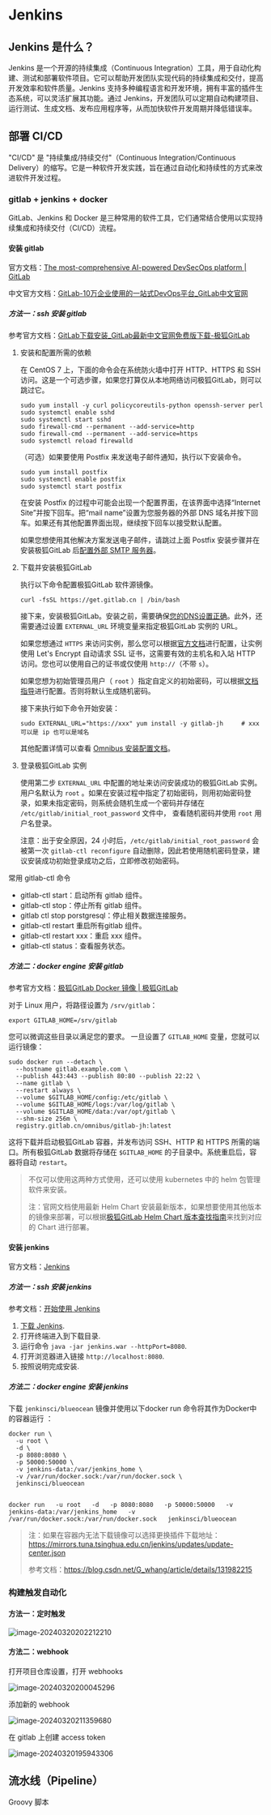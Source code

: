 # Jenkins

## Jenkins 是什么？

Jenkins 是一个开源的持续集成（Continuous Integration）工具，用于自动化构建、测试和部署软件项目。它可以帮助开发团队实现代码的持续集成和交付，提高开发效率和软件质量。Jenkins 支持多种编程语言和开发环境，拥有丰富的插件生态系统，可以灵活扩展其功能。通过 Jenkins，开发团队可以定期自动构建项目、运行测试、生成文档、发布应用程序等，从而加快软件开发周期并降低错误率。



## 部署 CI/CD

"CI/CD" 是 "持续集成/持续交付"（Continuous Integration/Continuous Delivery）的缩写。它是一种软件开发实践，旨在通过自动化和持续性的方式来改进软件开发过程。

### gitlab + jenkins + docker

GitLab、Jenkins 和 Docker 是三种常用的软件工具，它们通常结合使用以实现持续集成和持续交付（CI/CD）流程。



#### 安装 gitlab

官方文档：[The most-comprehensive AI-powered DevSecOps platform | GitLab](https://gitlab.com/)

中文官方文档：[GitLab-10万企业使用的一站式DevOps平台_GitLab中文官网](https://gitlab.cn/)

##### 方法一：ssh 安装 gitlab

参考官方文档：[GitLab下载安装_GitLab最新中文官网免费版下载-极狐GitLab](https://gitlab.cn/install/?version=ce)

1. 安装和配置所需的依赖

   在 CentOS 7 上，下面的命令会在系统防火墙中打开 HTTP、HTTPS 和 SSH 访问。这是一个可选步骤，如果您打算仅从本地网络访问极狐GitLab，则可以跳过它。

   ```shell
   sudo yum install -y curl policycoreutils-python openssh-server perl
   sudo systemctl enable sshd
   sudo systemctl start sshd
   sudo firewall-cmd --permanent --add-service=http
   sudo firewall-cmd --permanent --add-service=https
   sudo systemctl reload firewalld
   ```

   

   （可选）如果要使用 Postfix 来发送电子邮件通知，执行以下安装命令。

   ```shell
   sudo yum install postfix
   sudo systemctl enable postfix
   sudo systemctl start postfix
   ```

   

   在安装 Postfix 的过程中可能会出现一个配置界面，在该界面中选择“Internet Site”并按下回车。把“mail name”设置为您服务器的外部 DNS 域名并按下回车。如果还有其他配置界面出现，继续按下回车以接受默认配置。

   如果您想使用其他解决方案发送电子邮件，请跳过上面 Postfix 安装步骤并在安装极狐GitLab 后[配置外部 SMTP 服务器](https://docs.gitlab.cn/omnibus/settings/smtp.html)。

2. 下载并安装极狐GitLab

   执行以下命令配置极狐GitLab 软件源镜像。

   ```shell
   curl -fsSL https://get.gitlab.cn | /bin/bash
   ```

   接下来，安装极狐GitLab。安装之前，需要确保[您的DNS设置正确](https://docs.gitlab.cn/omnibus/settings/dns.html)。此外，还需要通过设置 `EXTERNAL_URL` 环境变量来指定极狐GitLab 实例的 URL。

   如果您想通过 `HTTPS` 来访问实例，那么您可以根据[官方文档](https://docs.gitlab.cn/omnibus/settings/ssl/index.html)进行配置，让实例使用 Let's Encrypt 自动请求 SSL 证书，这需要有效的主机名和入站 HTTP 访问。您也可以使用自己的证书或仅使用 `http://`（不带 `s`）。

   如果您想为初始管理员用户（ `root` ）指定自定义的初始密码，可以根据[文档指导](https://docs.gitlab.cn/omnibus/installation/index.html#设置初始密码)进行配置。否则将默认生成随机密码。

   接下来执行如下命令开始安装：

   ```shell
   sudo EXTERNAL_URL="https://xxx" yum install -y gitlab-jh		# xxx 可以是 ip 也可以是域名
   ```

   其他配置详情可以查看 [Omnibus 安装配置文档](https://docs.gitlab.cn/omnibus/settings)。

3. 登录极狐GitLab 实例

   使用第二步 `EXTERNAL_URL` 中配置的地址来访问安装成功的极狐GitLab 实例。用户名默认为 `root` 。如果在安装过程中指定了初始密码，则用初始密码登录，如果未指定密码，则系统会随机生成一个密码并存储在 `/etc/gitlab/initial_root_password` 文件中， 查看随机密码并使用 `root` 用户名登录。

   注意：出于安全原因，24 小时后，`/etc/gitlab/initial_root_password` 会被第一次 `gitlab-ctl reconfigure` 自动删除，因此若使用随机密码登录，建议安装成功初始登录成功之后，立即修改初始密码。

常用 gitlab-ctl 命令

- gitlab-ctl start：启动所有 gitlab 组件。
- gitlab-ctl stop：停止所有 gitlab 组件。
- gitlab ctl stop porstgresql：停止相关数据连接服务。
- gitlab-ctl restart 重启所有gitlab 组件。
- gitlab-ctl restart xxx：重启 xxx 组件。
- gitlab-ctl status：查看服务状态。

##### 方法二：docker engine 安装 gitlab

参考官方文档：[极狐GitLab Docker 镜像 | 极狐GitLab](https://docs.gitlab.cn/jh/install/docker.html)

对于 Linux 用户，将路径设置为 `/srv/gitlab`：

```shell
export GITLAB_HOME=/srv/gitlab
```



您可以微调这些目录以满足您的要求。 一旦设置了 `GITLAB_HOME` 变量，您就可以运行镜像：

```shell
sudo docker run --detach \
  --hostname gitlab.example.com \
  --publish 443:443 --publish 80:80 --publish 22:22 \
  --name gitlab \
  --restart always \
  --volume $GITLAB_HOME/config:/etc/gitlab \
  --volume $GITLAB_HOME/logs:/var/log/gitlab \
  --volume $GITLAB_HOME/data:/var/opt/gitlab \
  --shm-size 256m \
  registry.gitlab.cn/omnibus/gitlab-jh:latest
```

这将下载并启动极狐GitLab 容器，并发布访问 SSH、HTTP 和 HTTPS 所需的端口。所有极狐GitLab 数据将存储在 `$GITLAB_HOME` 的子目录中。系统重启后，容器将自动 `restart`。



> 不仅可以使用这两种方式使用，还可以使用 kubernetes 中的 helm 包管理软件来安装。
>
> 注：官网文档使用最新 Helm Chart 安装最新版本，如果想要使用其他版本的镜像来部署，可以根据[极狐GitLab Helm Chart 版本查找指南](https://mp.weixin.qq.com/s/ZIHnB8OHbR7ayJkUIg3lXw)来找到对应的 Chart 进行部署。

#### 安装 jenkins

官方文档：[Jenkins](https://www.jenkins.io/)

##### 方法一：ssh 安装 jenkins

参考文档：[开始使用 Jenkins](https://www.jenkins.io/zh/doc/pipeline/tour/getting-started/)

1. [下载 Jenkins](http://mirrors.jenkins.io/war-stable/latest/jenkins.war).
2. 打开终端进入到下载目录.
3. 运行命令 `java -jar jenkins.war --httpPort=8080`.
4. 打开浏览器进入链接 `http://localhost:8080`.
5. 按照说明完成安装.

##### 方法二：docker engine 安装 jenkins

下载 `jenkinsci/blueocean` 镜像并使用以下docker run 命令将其作为Docker中的容器运行 ：

```shell
docker run \ 
  -u root \
  -d \ 
  -p 8080:8080 \ 
  -p 50000:50000 \ 
  -v jenkins-data:/var/jenkins_home \ 
  -v /var/run/docker.sock:/var/run/docker.sock \ 
  jenkinsci/blueocean 
  
  
docker run   -u root   -d   -p 8080:8080   -p 50000:50000   -v jenkins-data:/var/jenkins_home   -v /var/run/docker.sock:/var/run/docker.sock   jenkinsci/blueocean 
```



> 注：如果在容器内无法下载镜像可以选择更换插件下载地址：https://mirrors.tuna.tsinghua.edu.cn/jenkins/updates/update-center.json 
>
> 参考文档：https://blog.csdn.net/G_whang/article/details/131982215





### 构建触发自动化

#### 方法一：定时触发

![image-20240320202212210](picture/image-20240320202212210.png)

#### 方法二：webhook 

打开项目仓库设置，打开 webhooks

![image-20240320200045296](picture/image-20240320200045296.png)



添加新的 webhook

![image-20240320211359680](picture/image-20240320211359680.png)



在 gitlab 上创建 access token

![image-20240320195943306](picture/image-20240320195943306.png)



## 流水线（Pipeline）

Groovy 脚本

